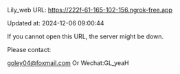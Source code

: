 Lily_web URL: https://222f-61-165-102-156.ngrok-free.app

Updated at: 2024-12-06 09:00:44

If you cannot open this URL, the server might be down.

Please contact: 

goley04@foxmail.com Or Wechat:GL_yeaH
